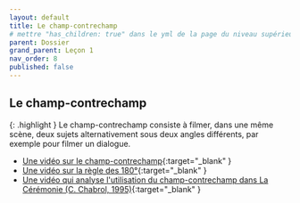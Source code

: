 ```yaml
---
layout: default
title: Le champ-contrechamp
# mettre "has_children: true" dans le yml de la page du niveau supérieur
parent: Dossier
grand_parent: Leçon 1
nav_order: 8
published: false
---
```

## Le champ-contrechamp

{: .highlight }
Le champ-contrechamp consiste à filmer, dans une même scène, deux sujets alternativement sous deux angles différents, par exemple pour filmer un dialogue.

- [Une vidéo sur le champ-contrechamp](https://drive.google.com/file/d/1MDvipbv_Q_lACVvK9dR3RoB_DuLgL0Ia/view?usp=drive_link){:target="_blank" }
- [Une vidéo sur la règle des 180°](https://drive.google.com/file/d/177GyvaczWASStuHlQxalBgz0p4TdrDIB/view?usp=drive_link){:target="_blank" }
- [Une vidéo qui analyse l'utilisation du champ-contrechamp dans La Cérémonie (C. Chabrol, 1995)](https://drive.google.com/file/d/1ZY3884bHEhRStAEw3QrpnZGayQr6ddU9/view?usp=drive_link){:target="_blank" }